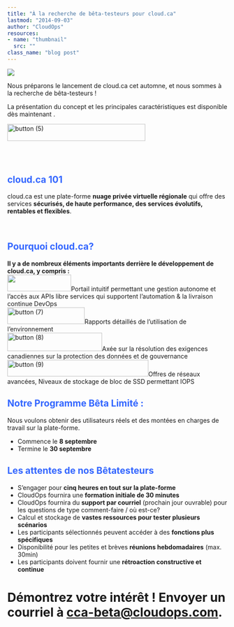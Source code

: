 ```yaml
---
title: "À la recherche de bêta-testeurs pour cloud.ca"
lastmod: "2014-09-03"
author: "CloudOps"
resources:
- name: "thumbnail"
  src: ""
class_name: "blog post"
---
```


<img src="/images/blog/post/file1501275595816.jpg" class="main-blog-image">

<div class="post-content"><p>Nous préparons le lancement de cloud.ca cet automne, et nous sommes à la recherche de bêta-testeurs !</p><p>La présentation du concept et les&nbsp;principales caractéristiques est disponible dès maintenant .</p><p><a title="Lancement de la version bêta de cloud.ca" href="http://www.cloudops.com/fr/ressources/documents-reference/lancement-de-la-version-beta-de-cloud-ca/"><img class="alignnone wp-image-2404 size-full" style="width: 316px;" src="/images/blog/post/button-5.png" alt="button (5)" width="316" height="39"></a></p><h2></h2><h2></h2><h2></h2><p>&nbsp;</p><h2><span style="color: #3366ff;">cloud.ca 101</span></h2><p>cloud.ca est une plate-forme <strong>nuage privée virtuelle régionale</strong> qui offre des services <strong>sécurisés, de haute performance, des services évolutifs, rentables et flexibles</strong>.</p><p>&nbsp;</p><h2><span style="color: #3366ff;">Pourquoi&nbsp;cloud.ca?</span></h2><p><strong>Il y a de nombreux éléments importants derrière le développement de cloud.ca, y compris :&nbsp;&nbsp;</strong><br> <img class="alignnone wp-image-2403 size-full" style="width: 146px;" src="/images/blog/post/button-6.png" alt="" width="146" height="38">Portail intuitif permettant une gestion autonome et l’accès aux APIs libre services qui supportent l’automation &amp; la livraison continue DevOps<br> <img class="alignnone wp-image-2402 size-full" style="width: 177px;" src="/images/blog/post/button-7.png" alt="button (7)" width="177" height="38">Rapports détaillés de l’utilisation de l’environnement<br> <img class="alignnone wp-image-2401 size-full" style="width: 217px;" src="/images/blog/post/button-8.png" alt="button (8)" width="217" height="42">Axée sur la résolution des exigences canadiennes sur la protection des données et de gouvernance<br> <img class="alignnone wp-image-2400 size-full" style="width: 323px;" src="/images/blog/post/button-9.png" alt="button (9)" width="323" height="38">Offres de réseaux avancées,&nbsp;Niveaux de stockage de bloc de SSD permettant IOPS</p><h2></h2><h2></h2><h2></h2><h2><span style="color: #3366ff;">Notre&nbsp;<strong><b>Programme Bêta Limité&nbsp;</b></strong>:</span></h2><p>Nous voulons obtenir des utilisateurs réels et des montées en charges de travail sur la plate-forme.</p><ul><li>Commence le <b>8 septembre</b></li><li>Termine le <b>30 septembre</b></li></ul><h2></h2><h2><span style="color: #3366ff;"><b>Les attentes de nos Bêtatesteurs</b></span></h2><ul><li>S’engager pour <strong>cinq heures en tout sur la plate-forme</strong></li><li>CloudOps fournira une <strong>formation initiale de 30 minutes</strong></li><li>CloudOps fournira du <strong>support par courriel</strong> (prochain jour ouvrable) pour les questions de type comment-faire / où est-ce?</li><li>Calcul et stockage de <strong>vastes ressources pour tester plusieurs scénarios</strong></li><li>Les participants sélectionnés peuvent accéder à des <strong>fonctions plus spécifiques</strong></li><li>Disponibilité pour les petites et brèves <strong>réunions hebdomadaires</strong> (max. 30min)</li><li>Les participants doivent fournir une <strong>rétroaction constructive&nbsp;et continue</strong></li></ul><h1><b>Démontrez votre intérêt !&nbsp;<b>Envoyer un courriel à</b></b>&nbsp;<a href="mailto:cca-beta@cloudops.com">cca-beta@cloudops.com</a>.</h1></div>